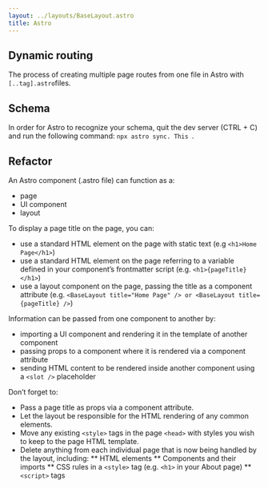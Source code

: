 ```yaml
---
layout: ../layouts/BaseLayout.astro
title: Astro
---
```

## Dynamic routing
The process of creating multiple page routes from one file in Astro with ```[..tag].astro```files.

## Schema
In order for Astro to recognize your schema, quit the dev server (CTRL + C) and run the following command: ```npx astro sync. This ```.

## Refactor
An Astro component (.astro file) can function as a:
* page
* UI component
* layout

To display a page title on the page, you can:
* use a standard HTML element on the page with static text (e.g ```<h1>Home Page</h1>```)
* use a standard HTML element on the page referring to a variable defined in your component’s frontmatter script (e.g. ```<h1>{pageTitle}</h1>```)
* use a layout component on the page, passing the title as a component attribute (e.g. ```<BaseLayout title="Home Page" /> or <BaseLayout title={pageTitle} />```)

Information can be passed from one component to another by:
* importing a UI component and rendering it in the template of another component
* passing props to a component where it is rendered via a component attribute
* sending HTML content to be rendered inside another component using a ```<slot />``` placeholder

Don’t forget to:
* Pass a page title as props via a component attribute.
* Let the layout be responsible for the HTML rendering of any common elements.
* Move any existing ```<style>``` tags in the page ```<head>``` with styles you wish to keep to the page HTML template.
* Delete anything from each individual page that is now being handled by the layout, including:
** HTML elements
** Components and their imports
** CSS rules in a ```<style>``` tag (e.g. ```<h1>``` in your About page)
** ```<script>``` tags

